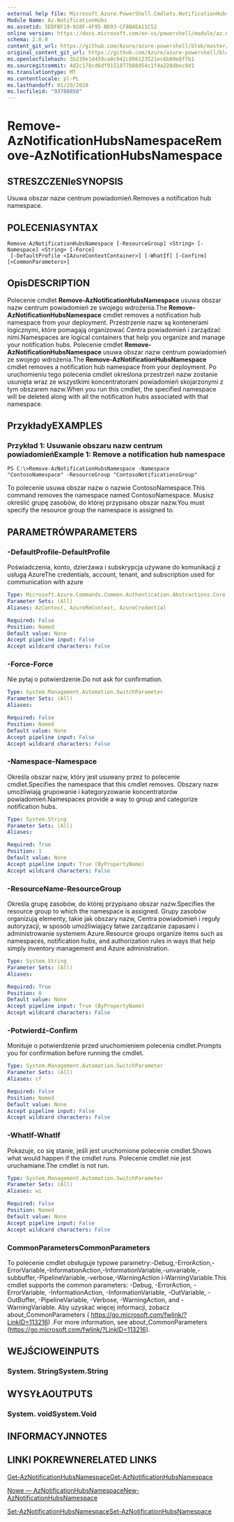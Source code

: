 ```yaml
---
external help file: Microsoft.Azure.PowerShell.Cmdlets.NotificationHubs.dll-Help.xml
Module Name: Az.NotificationHubs
ms.assetid: 5EDFBF19-928F-4F95-BD93-CF8BAEA11C52
online version: https://docs.microsoft.com/en-us/powershell/module/az.notificationhubs/remove-aznotificationhubsnamespace
schema: 2.0.0
content_git_url: https://github.com/Azure/azure-powershell/blob/master/src/NotificationHubs/NotificationHubs/help/Remove-AzNotificationHubsNamespace.md
original_content_git_url: https://github.com/Azure/azure-powershell/blob/master/src/NotificationHubs/NotificationHubs/help/Remove-AzNotificationHubsNamespace.md
ms.openlocfilehash: 3b239e1d459ca8c942c896123521ec6b09e8f7b1
ms.sourcegitcommit: 4d2c178cd6df9151877b08d54c1f4a228dbec9d1
ms.translationtype: MT
ms.contentlocale: pl-PL
ms.lasthandoff: 01/29/2020
ms.locfileid: "93708850"
---
```

# <span data-ttu-id="174ef-101">Remove-AzNotificationHubsNamespace</span><span class="sxs-lookup"><span data-stu-id="174ef-101">Remove-AzNotificationHubsNamespace</span></span>

## <span data-ttu-id="174ef-102">STRESZCZENIe</span><span class="sxs-lookup"><span data-stu-id="174ef-102">SYNOPSIS</span></span>
<span data-ttu-id="174ef-103">Usuwa obszar nazw centrum powiadomień.</span><span class="sxs-lookup"><span data-stu-id="174ef-103">Removes a notification hub namespace.</span></span>

## <span data-ttu-id="174ef-104">POLECENIA</span><span class="sxs-lookup"><span data-stu-id="174ef-104">SYNTAX</span></span>

```
Remove-AzNotificationHubsNamespace [-ResourceGroup] <String> [-Namespace] <String> [-Force]
 [-DefaultProfile <IAzureContextContainer>] [-WhatIf] [-Confirm] [<CommonParameters>]
```

## <span data-ttu-id="174ef-105">Opis</span><span class="sxs-lookup"><span data-stu-id="174ef-105">DESCRIPTION</span></span>
<span data-ttu-id="174ef-106">Polecenie cmdlet **Remove-AzNotificationHubsNamespace** usuwa obszar nazw centrum powiadomień ze swojego wdrożenia.</span><span class="sxs-lookup"><span data-stu-id="174ef-106">The **Remove-AzNotificationHubsNamespace** cmdlet removes a notification hub namespace from your deployment.</span></span>
<span data-ttu-id="174ef-107">Przestrzenie nazw są kontenerami logicznymi, które pomagają organizować Centra powiadomień i zarządzać nimi.</span><span class="sxs-lookup"><span data-stu-id="174ef-107">Namespaces are logical containers that help you organize and manage your notification hubs.</span></span>
<span data-ttu-id="174ef-108">Polecenie cmdlet **Remove-AzNotificationHubsNamespace** usuwa obszar nazw centrum powiadomień ze swojego wdrożenia.</span><span class="sxs-lookup"><span data-stu-id="174ef-108">The **Remove-AzNotificationHubsNamespace** cmdlet removes a notification hub namespace from your deployment.</span></span>
<span data-ttu-id="174ef-109">Po uruchomieniu tego polecenia cmdlet określona przestrzeń nazw zostanie usunięta wraz ze wszystkimi koncentratorami powiadomień skojarzonymi z tym obszarem nazw.</span><span class="sxs-lookup"><span data-stu-id="174ef-109">When you run this cmdlet, the specified namespace will be deleted along with all the notification hubs associated with that namespace.</span></span>

## <span data-ttu-id="174ef-110">Przykłady</span><span class="sxs-lookup"><span data-stu-id="174ef-110">EXAMPLES</span></span>

### <span data-ttu-id="174ef-111">Przykład 1: Usuwanie obszaru nazw centrum powiadomień</span><span class="sxs-lookup"><span data-stu-id="174ef-111">Example 1: Remove a notification hub namespace</span></span>
```
PS C:\>Remove-AzNotificationHubsNamespace -Namespace "ContosoNamespace" -ResourceGroup "ContosoNotificationsGroup"
```

<span data-ttu-id="174ef-112">To polecenie usuwa obszar nazw o nazwie ContosoNamespace.</span><span class="sxs-lookup"><span data-stu-id="174ef-112">This command removes the namespace named ContosoNamespace.</span></span>
<span data-ttu-id="174ef-113">Musisz określić grupę zasobów, do której przypisano obszar nazw.</span><span class="sxs-lookup"><span data-stu-id="174ef-113">You must specify the resource group the namespace is assigned to.</span></span>

## <span data-ttu-id="174ef-114">PARAMETRÓW</span><span class="sxs-lookup"><span data-stu-id="174ef-114">PARAMETERS</span></span>

### <span data-ttu-id="174ef-115">-DefaultProfile</span><span class="sxs-lookup"><span data-stu-id="174ef-115">-DefaultProfile</span></span>
<span data-ttu-id="174ef-116">Poświadczenia, konto, dzierżawa i subskrypcja używane do komunikacji z usługą Azure</span><span class="sxs-lookup"><span data-stu-id="174ef-116">The credentials, account, tenant, and subscription used for communication with azure</span></span>

```yaml
Type: Microsoft.Azure.Commands.Common.Authentication.Abstractions.Core.IAzureContextContainer
Parameter Sets: (All)
Aliases: AzContext, AzureRmContext, AzureCredential

Required: False
Position: Named
Default value: None
Accept pipeline input: False
Accept wildcard characters: False
```

### <span data-ttu-id="174ef-117">-Force</span><span class="sxs-lookup"><span data-stu-id="174ef-117">-Force</span></span>
<span data-ttu-id="174ef-118">Nie pytaj o potwierdzenie.</span><span class="sxs-lookup"><span data-stu-id="174ef-118">Do not ask for confirmation.</span></span>

```yaml
Type: System.Management.Automation.SwitchParameter
Parameter Sets: (All)
Aliases:

Required: False
Position: Named
Default value: None
Accept pipeline input: False
Accept wildcard characters: False
```

### <span data-ttu-id="174ef-119">-Namespace</span><span class="sxs-lookup"><span data-stu-id="174ef-119">-Namespace</span></span>
<span data-ttu-id="174ef-120">Określa obszar nazw, który jest usuwany przez to polecenie cmdlet.</span><span class="sxs-lookup"><span data-stu-id="174ef-120">Specifies the namespace that this cmdlet removes.</span></span>
<span data-ttu-id="174ef-121">Obszary nazw umożliwiają grupowanie i kategoryzowanie koncentratorów powiadomień.</span><span class="sxs-lookup"><span data-stu-id="174ef-121">Namespaces provide a way to group and categorize notification hubs.</span></span>

```yaml
Type: System.String
Parameter Sets: (All)
Aliases:

Required: True
Position: 1
Default value: None
Accept pipeline input: True (ByPropertyName)
Accept wildcard characters: False
```

### <span data-ttu-id="174ef-122">-ResourceName</span><span class="sxs-lookup"><span data-stu-id="174ef-122">-ResourceGroup</span></span>
<span data-ttu-id="174ef-123">Określa grupę zasobów, do której przypisano obszar nazw.</span><span class="sxs-lookup"><span data-stu-id="174ef-123">Specifies the resource group to which the namespace is assigned.</span></span>
<span data-ttu-id="174ef-124">Grupy zasobów organizują elementy, takie jak obszary nazw, Centra powiadomień i reguły autoryzacji, w sposób umożliwiający łatwe zarządzanie zapasami i administrowanie systemem Azure.</span><span class="sxs-lookup"><span data-stu-id="174ef-124">Resource groups organize items such as namespaces, notification hubs, and authorization rules in ways that help simply inventory management and Azure administration.</span></span>

```yaml
Type: System.String
Parameter Sets: (All)
Aliases:

Required: True
Position: 0
Default value: None
Accept pipeline input: True (ByPropertyName)
Accept wildcard characters: False
```

### <span data-ttu-id="174ef-125">-Potwierdź</span><span class="sxs-lookup"><span data-stu-id="174ef-125">-Confirm</span></span>
<span data-ttu-id="174ef-126">Monituje o potwierdzenie przed uruchomieniem polecenia cmdlet.</span><span class="sxs-lookup"><span data-stu-id="174ef-126">Prompts you for confirmation before running the cmdlet.</span></span>

```yaml
Type: System.Management.Automation.SwitchParameter
Parameter Sets: (All)
Aliases: cf

Required: False
Position: Named
Default value: None
Accept pipeline input: False
Accept wildcard characters: False
```

### <span data-ttu-id="174ef-127">-WhatIf</span><span class="sxs-lookup"><span data-stu-id="174ef-127">-WhatIf</span></span>
<span data-ttu-id="174ef-128">Pokazuje, co się stanie, jeśli jest uruchomione polecenie cmdlet.</span><span class="sxs-lookup"><span data-stu-id="174ef-128">Shows what would happen if the cmdlet runs.</span></span> <span data-ttu-id="174ef-129">Polecenie cmdlet nie jest uruchamiane.</span><span class="sxs-lookup"><span data-stu-id="174ef-129">The cmdlet is not run.</span></span>

```yaml
Type: System.Management.Automation.SwitchParameter
Parameter Sets: (All)
Aliases: wi

Required: False
Position: Named
Default value: None
Accept pipeline input: False
Accept wildcard characters: False
```

### <span data-ttu-id="174ef-130">CommonParameters</span><span class="sxs-lookup"><span data-stu-id="174ef-130">CommonParameters</span></span>
<span data-ttu-id="174ef-131">To polecenie cmdlet obsługuje typowe parametry:-Debug,-ErrorAction,-ErrorVariable,-InformationAction,-InformationVariable,-unvariable,-subbuffer,-PipelineVariable,-verbose,-WarningAction i-WarningVariable.</span><span class="sxs-lookup"><span data-stu-id="174ef-131">This cmdlet supports the common parameters: -Debug, -ErrorAction, -ErrorVariable, -InformationAction, -InformationVariable, -OutVariable, -OutBuffer, -PipelineVariable, -Verbose, -WarningAction, and -WarningVariable.</span></span> <span data-ttu-id="174ef-132">Aby uzyskać więcej informacji, zobacz about_CommonParameters ( https://go.microsoft.com/fwlink/?LinkID=113216) .</span><span class="sxs-lookup"><span data-stu-id="174ef-132">For more information, see about_CommonParameters (https://go.microsoft.com/fwlink/?LinkID=113216).</span></span>

## <span data-ttu-id="174ef-133">WEJŚCIOWE</span><span class="sxs-lookup"><span data-stu-id="174ef-133">INPUTS</span></span>

### <span data-ttu-id="174ef-134">System. String</span><span class="sxs-lookup"><span data-stu-id="174ef-134">System.String</span></span>

## <span data-ttu-id="174ef-135">WYSYŁA</span><span class="sxs-lookup"><span data-stu-id="174ef-135">OUTPUTS</span></span>

### <span data-ttu-id="174ef-136">System. void</span><span class="sxs-lookup"><span data-stu-id="174ef-136">System.Void</span></span>

## <span data-ttu-id="174ef-137">INFORMACYJN</span><span class="sxs-lookup"><span data-stu-id="174ef-137">NOTES</span></span>

## <span data-ttu-id="174ef-138">LINKI POKREWNE</span><span class="sxs-lookup"><span data-stu-id="174ef-138">RELATED LINKS</span></span>

[<span data-ttu-id="174ef-139">Get-AzNotificationHubsNamespace</span><span class="sxs-lookup"><span data-stu-id="174ef-139">Get-AzNotificationHubsNamespace</span></span>](./Get-AzNotificationHubsNamespace.md)

[<span data-ttu-id="174ef-140">Nowe — AzNotificationHubsNamespace</span><span class="sxs-lookup"><span data-stu-id="174ef-140">New-AzNotificationHubsNamespace</span></span>](./New-AzNotificationHubsNamespace.md)

[<span data-ttu-id="174ef-141">Set-AzNotificationHubsNamespace</span><span class="sxs-lookup"><span data-stu-id="174ef-141">Set-AzNotificationHubsNamespace</span></span>](./Set-AzNotificationHubsNamespace.md)


